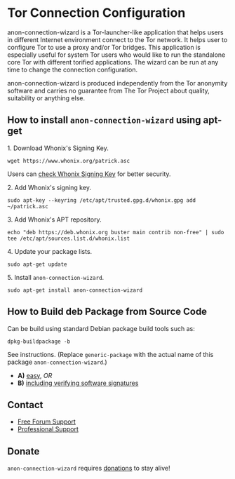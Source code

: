 # Tor Connection Configuration #

anon-connection-wizard is a Tor-launcher-like application that helps users
in different Internet environment connect to the Tor network. It helps user
to configure Tor to use a proxy and/or Tor bridges. This application is
especially useful for system Tor users who would like to run the standalone
core Tor with different torified applications. The wizard can be run at any
time to change the connection configuration.

anon-connection-wizard is produced independently from the Tor anonymity
software and carries no guarantee from The Tor Project about quality,
suitability or anything else.
## How to install `anon-connection-wizard` using apt-get ##

1\. Download Whonix's Signing Key.

```
wget https://www.whonix.org/patrick.asc
```

Users can [check Whonix Signing Key](https://www.whonix.org/wiki/Whonix_Signing_Key) for better security.

2\. Add Whonix's signing key.

```
sudo apt-key --keyring /etc/apt/trusted.gpg.d/whonix.gpg add ~/patrick.asc
```

3\. Add Whonix's APT repository.

```
echo "deb https://deb.whonix.org buster main contrib non-free" | sudo tee /etc/apt/sources.list.d/whonix.list
```

4\. Update your package lists.

```
sudo apt-get update
```

5\. Install `anon-connection-wizard`.

```
sudo apt-get install anon-connection-wizard
```

## How to Build deb Package from Source Code ##

Can be build using standard Debian package build tools such as:

```
dpkg-buildpackage -b
```

See instructions. (Replace `generic-package` with the actual name of this package `anon-connection-wizard`.)

* **A)** [easy](https://www.whonix.org/wiki/Dev/Build_Documentation/generic-package/easy), _OR_
* **B)** [including verifying software signatures](https://www.whonix.org/wiki/Dev/Build_Documentation/generic-package)

## Contact ##

* [Free Forum Support](https://forums.whonix.org)
* [Professional Support](https://www.whonix.org/wiki/Professional_Support)

## Donate ##

`anon-connection-wizard` requires [donations](https://www.whonix.org/wiki/Donate) to stay alive!
